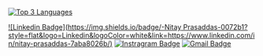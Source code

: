 
<a href="https://github.com/Jhonitay" align="left"><img src="https://github-readme-stats.vercel.app/api/top-langs/?username=Jhonitay&langs_count=3&title_color=0891b2&text_color=ffffff&icon_color=0891b2&bg_color=1c1917&hide_border=true&locale=en&custom_title=Top%20%Languages" alt="Top 3 Languages" /></a>

[![Linkedin Badge](https://img.shields.io/badge/-Nitay Prasaddas-0072b1?style=flat&logo=Linkedin&logoColor=white&link=https://www.linkedin.com/in/nitay-prasaddas-7aba8026b/)](https://www.linkedin.com/in/nitay-prasaddas-7aba8026b/)
[![Instragram Badge](https://img.shields.io/badge/-afivve-E4405F?style=flat&logo=instagram&logoColor=white&link=https://www.instagram.com/afivve/)](https://www.instagram.com/afivve/)
[![Gmail Badge](https://img.shields.io/badge/-afivve@gmail.com-c14438?style=flat&logo=Gmail&logoColor=white&link=mailto:afivve@gmail.com)](mailto:afivve@gmail.com)

